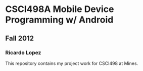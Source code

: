 # CSCI498A Mobile Device Programming w/ Android
## Fall 2012
### Ricardo Lopez

This repository contains my project work for CSCI498 at Mines.

